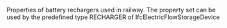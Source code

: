 Properties of battery rechargers used in railway. The property set can be used by the predefined type RECHARGER of IfcElectricFlowStorageDevice
